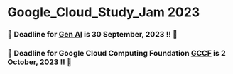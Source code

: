 # Google_Cloud_Study_Jam 2023

### 🚨 Deadline for [Gen AI](https://www.cloudskillsboost.google/games/4422) is 30 September, 2023 ‼️ 🚨

### 🚨 Deadline for Google Cloud Computing Foundation [GCCF](https://www.cloudskillsboost.google/journeys/36) is 2 October, 2023 ‼️ 🚨
